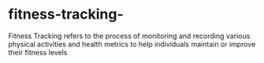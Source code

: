 # fitness-tracking-
Fitness Tracking refers to the process of monitoring and recording various physical activities and health metrics to help individuals maintain or improve their fitness levels
